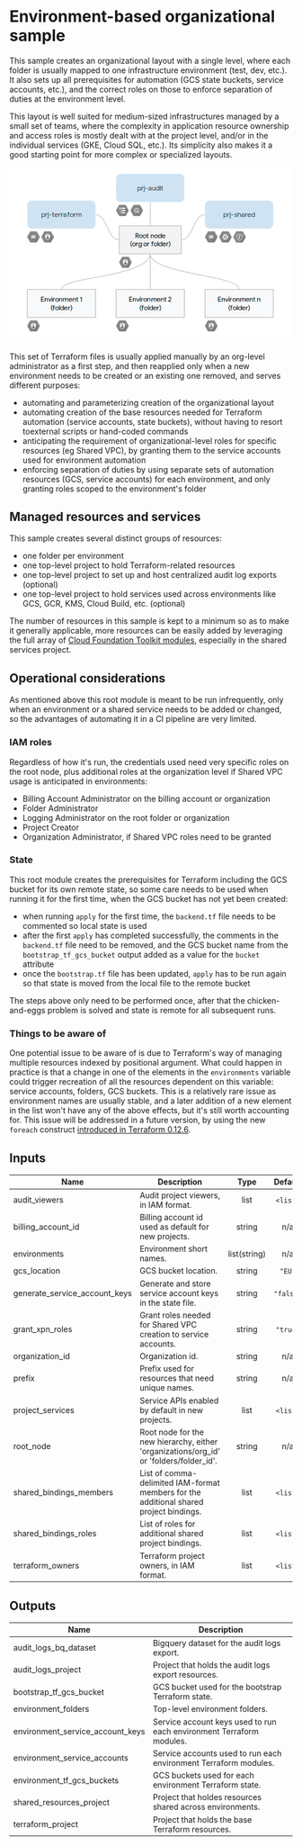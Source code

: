 # Environment-based organizational sample

This sample creates an organizational layout with a single level, where each  folder is usually mapped to one infrastructure environment (test, dev, etc.). It also sets up all prerequisites for automation (GCS state buckets, service accounts, etc.), and the correct roles on those to enforce separation of duties at the environment level.

This layout is well suited for medium-sized infrastructures managed by a small set of teams, where the complexity in application resource ownership and access roles is mostly dealt with at the project level, and/or in the individual services (GKE, Cloud SQL, etc.). Its simplicity also makes it a good starting point for more complex or specialized layouts.

![High-level diagram](diagram.png "High-level diagram")

This set of Terraform files is usually applied manually by an org-level administrator as a first step, and then reapplied only when a new environment needs to be created or an existing one removed, and serves different purposes:

- automating and parameterizing creation of the organizational layout
- automating creation of the base resources needed for Terraform automation (service accounts, state buckets), without having to resort toexternal scripts or hand-coded commands
- anticipating the requirement of organizational-level roles for specific resources (eg Shared VPC), by granting them to the service accounts used for environment automation
- enforcing separation of duties by using separate sets of automation resources (GCS, service accounts) for each environment, and only granting roles scoped to the environment's folder

## Managed resources and services

This sample creates several distinct groups of resources:

- one folder per environment
- one top-level project to hold Terraform-related resources
- one top-level project to set up and host centralized audit log exports (optional)
- one top-level project to hold services used across environments like GCS, GCR, KMS, Cloud Build, etc. (optional)

The number of resources in this sample is kept to a minimum so as to make it generally applicable, more resources can be easily added by leveraging the full array of [Cloud Foundation Toolkit modules](https://github.com/terraform-google-modules), especially in the shared services project.

## Operational considerations

As mentioned above this root module is meant to be run infrequently, only when an environment or a shared service needs to be added or changed, so the advantages of automating it in a CI pipeline are very limited.

### IAM roles

Regardless of how it's run, the credentials used need very specific roles on the root node, plus additional roles at the organization level if Shared VPC usage is anticipated in environments:

- Billing Account Administrator on the billing account or organization
- Folder Administrator
- Logging Administrator on the root folder or organization
- Project Creator
- Organization Administrator, if Shared VPC roles need to be granted

### State

This root module creates the prerequisites for Terraform including the GCS bucket for its own remote state, so some care needs to be used when running it for the first time, when the GCS bucket has not yet been created:

- when running `apply` for the first time, the `backend.tf` file needs to be commented so local state is used
- after the first `apply` has completed successfully, the comments in the `backend.tf` file need to be removed, and the GCS bucket name from the `bootstrap_tf_gcs_bucket` output added as a value for the `bucket` attribute
- once the `bootstrap.tf` file has been updated, `apply` has to be run again so that state is moved from the local file to the remote bucket

The steps above only need to be performed once, after that the chicken-and-eggs problem is solved and state is remote for all subsequent runs.

### Things to be aware of

One potential issue to be aware of is due to Terraform's way of managing multiple resources indexed by positional argument. What could happen in practice is that a change in one of the elements in the `environments` variable could trigger recreation of all the resources dependent on this variable: service accounts, folders, GCS buckets. This is a relatively rare issue as environment names are usually stable, and a later addition of a new element in the list won't have any of the above effects, but it's still worth accounting for. This issue will be addressed in a future version, by using the new `foreach` construct [introduced in Terraform 0.12.6](https://twitter.com/mitchellh/status/1156661893789966336?lang=en).

<!-- BEGINNING OF PRE-COMMIT-TERRAFORM DOCS HOOK -->
## Inputs

| Name | Description | Type | Default | Required |
|------|-------------|:----:|:-----:|:-----:|
| audit\_viewers | Audit project viewers, in IAM format. | list | `<list>` | no |
| billing\_account\_id | Billing account id used as default for new projects. | string | n/a | yes |
| environments | Environment short names. | list(string) | n/a | yes |
| gcs\_location | GCS bucket location. | string | `"EU"` | no |
| generate\_service\_account\_keys | Generate and store service account keys in the state file. | string | `"false"` | no |
| grant\_xpn\_roles | Grant roles needed for Shared VPC creation to service accounts. | string | `"true"` | no |
| organization\_id | Organization id. | string | n/a | yes |
| prefix | Prefix used for resources that need unique names. | string | n/a | yes |
| project\_services | Service APIs enabled by default in new projects. | list | `<list>` | no |
| root\_node | Root node for the new hierarchy, either 'organizations/org_id' or 'folders/folder_id'. | string | n/a | yes |
| shared\_bindings\_members | List of comma-delimited IAM-format members for the additional shared project bindings. | list | `<list>` | no |
| shared\_bindings\_roles | List of roles for additional shared project bindings. | list | `<list>` | no |
| terraform\_owners | Terraform project owners, in IAM format. | list | `<list>` | no |

## Outputs

| Name | Description |
|------|-------------|
| audit\_logs\_bq\_dataset | Bigquery dataset for the audit logs export. |
| audit\_logs\_project | Project that holds the audit logs export resources. |
| bootstrap\_tf\_gcs\_bucket | GCS bucket used for the bootstrap Terraform state. |
| environment\_folders | Top-level environment folders. |
| environment\_service\_account\_keys | Service account keys used to run each environment Terraform modules. |
| environment\_service\_accounts | Service accounts used to run each environment Terraform modules. |
| environment\_tf\_gcs\_buckets | GCS buckets used for each environment Terraform state. |
| shared\_resources\_project | Project that holdes resources shared across environments. |
| terraform\_project | Project that holds the base Terraform resources. |

<!-- END OF PRE-COMMIT-TERRAFORM DOCS HOOK -->

